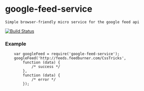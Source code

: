 
# google-feed-service

    Simple browser-friendly micro service for the google feed api

  [![Build Status](https://travis-ci.org/tomkp/google-feed-service.png)](https://travis-ci.org/tomkp/google-feed-service)


### Example


```
    var googleFeed = require('google-feed-service');
    googleFeed('http://feeds.feedburner.com/CssTricks',
        function (data) {
            /* success */
        },
        function (data) {
            /* error */
        });
```